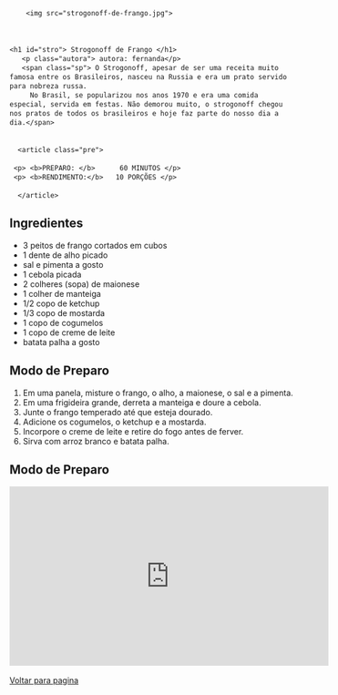 
<!DOCTYPE html>
<html lang="pt-br">
<head >
<meta charset="UTF-8">
<title> Minha primeira pagina </title>
<link rel="stylesheet" href="style.css">
</head>
<body>
         
        <img src="strogonoff-de-frango.jpg">
    
 

    <h1 id="stro"> Strogonoff de Frango </h1>
       <p class="autora"> autora: fernanda</p>
       <span class="sp"> O Strogonoff, apesar de ser uma receita muito famosa entre os Brasileiros, nasceu na Russia e era um prato servido para nobreza russa.
         No Brasil, se popularizou nos anos 1970 e era uma comida especial, servida em festas. Não demorou muito, o strogonoff chegou nos pratos de todos os brasileiros e hoje faz parte do nosso dia a dia.</span>

     
      <article class="pre">

     <p> <b>PREPARO: </b>      60 MINUTOS </p>
     <p> <b>RENDIMENTO:</b>   10 PORÇÕES </p>

      </article>
 <h2> Ingredientes</h2>
      <article> 
<ul>
 <li>3 peitos de frango cortados em cubos</li>
 <li> 1 dente de alho picado</li>
 <li>sal e pimenta a gosto</li>
 <li>1 cebola picada</li>
 <li>2 colheres (sopa) de maionese</li>
 <li>1 colher de manteiga</li>
 <li>1/2 copo de ketchup</li>
 <li>1/3 copo de mostarda</li>
 <li>1 copo de cogumelos</li>
 <li>1 copo de creme de leite</li>
 <li>batata palha a gosto</li>
 
</ul>

 </article>
 <h2> Modo de Preparo</h2>

 <ol>
    <li>Em uma panela, misture o frango, o alho, a maionese, o sal e a pimenta.</li>
    <li>Em uma frigideira grande, derreta a manteiga e doure a cebola.</li>
    <li>Junte o frango temperado até que esteja dourado.</li>
    <li>Adicione os cogumelos, o ketchup e a mostarda.</li>
    <li>Incorpore o creme de leite e retire do fogo antes de ferver.</li>
    <li>Sirva com arroz branco e batata palha.</li>
 </ol>
 <h2> Modo de Preparo</h2>
 <iframe width="560" height="315" src="https://www.youtube.com/embed/_tLN6qqXdms" frameborder="0" allow="accelerometer; autoplay; clipboard-write; encrypted-media; gyroscope; picture-in-picture" allowfullscreen></iframe>
 <p> <a href=""> Voltar para pagina    </a></p>


</body>




</html>

